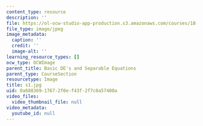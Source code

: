 ```yaml
---
content_type: resource
description: ''
file: https://ol-ocw-studio-app-production.s3.amazonaws.com/courses/18-03sc-differential-equations-fall-2011/0a68836917672f0ef43f2f7c0a57400a_s1.jpg
file_type: image/jpeg
image_metadata:
  caption: ''
  credit: ''
  image-alt: ''
learning_resource_types: []
ocw_type: OCWImage
parent_title: Basic DE's and Separable Equations
parent_type: CourseSection
resourcetype: Image
title: s1.jpg
uid: 0a688369-1767-2f0e-f43f-2f7c0a57400a
video_files:
  video_thumbnail_file: null
video_metadata:
  youtube_id: null
---
```

